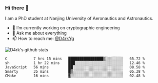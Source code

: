 ### Hi there 👋

I am a PhD student at Nanjing University of Aeronautics and Astronautics.

- 🔭 I’m currently working on cryptographic engineering
- 💬 Ask me about everything
- 📫 How to reach me: [@D4rkYg](https://twitter.com/D4rkYg)

![D4rk's github stats](https://github-readme-stats.vercel.app/api?username=dd4rk&show_icons=true&title_color=fff&icon_color=79ff97&text_color=9f9f9f&bg_color=151515)

<!--START_SECTION:waka-->
```text
C            7 hrs 15 mins   ████████████████▒░░░░░░░░   65.72 % 
sh           1 hr 22 mins    ███░░░░░░░░░░░░░░░░░░░░░░   12.46 % 
JavaScript   56 mins         ██░░░░░░░░░░░░░░░░░░░░░░░   08.58 % 
Smarty       35 mins         █▒░░░░░░░░░░░░░░░░░░░░░░░   05.38 % 
CMake        16 mins         ▓░░░░░░░░░░░░░░░░░░░░░░░░   02.48 % 
```
<!--END_SECTION:waka-->
